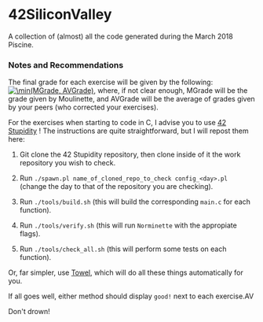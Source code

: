 # 42SiliconValley

A collection of (almost) all the code generated during the March 2018 Piscine.

### Notes and Recommendations

The final grade for each exercise will be given by the following: <a href="https://www.codecogs.com/eqnedit.php?latex=\min(MGrade,&space;AVGrade)" target="_blank"><img src="https://latex.codecogs.com/gif.latex?\min(MGrade,&space;AVGrade)" title="\min(MGrade, AVGrade)" /></a>, where, if not clear enough, MGrade will be the grade given by Moulinette, and AVGrade will be the average of grades given by your peers (who corrected your exercises).

For the exercises when starting to code in C, I advise you to use [42 Stupidity](https://github.com/mirror12k/42us-stupidity) ! The instructions are quite straightforward, but I will repost them here:

1) Git clone the 42 Stupidity repository, then clone inside of it the work repository you wish to check.

2) Run `./spawn.pl name_of_cloned_repo_to_check config_<day>.pl` (change the day to that of the repository you are checking).
3) Run `./tools/build.sh` (this will build the corresponding `main.c` for each function).
4) Run `./tools/verify.sh` (this will run `Norminette` with the appropiate flags).
5) Run `./tools/check_all.sh` (this will perform some tests on each function).

Or, far simpler, use [Towel](https://github.com/oscardemadriz/towel), which will do all these things automatically for you.

If all goes well, either method should display `good!` next to each exercise.AV

Don't drown!
